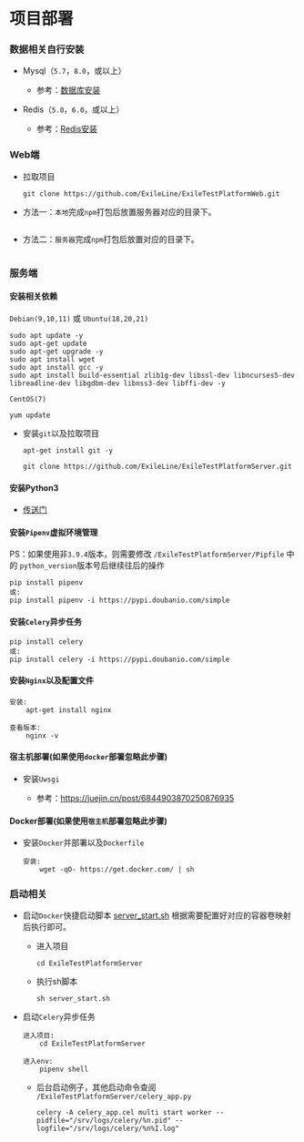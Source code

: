 # 项目部署

### 数据相关自行安装

- Mysql（`5.7`，`8.0`，或以上）

    - 参考：[数据库安装](./install_mysql_or_mariadb.md)


- Redis（`5.0`，`6.0`，或以上）

    - 参考：[Redis安装](./install_redis.md)

### Web端

- 拉取项目

    ```shell
    git clone https://github.com/ExileLine/ExileTestPlatformWeb.git
    ```

- 方法一：`本地`完成`npm`打包后放置服务器对应的目录下。
    ```shell

    ```  
- 方法二：`服务器`完成`npm`打包后放置对应的目录下。
    ```shell

    ``` 

### 服务端

#### 安装相关依赖

`Debian(9,10,11)` 或 `Ubuntu(18,20,21)`

```shell
sudo apt update -y
sudo apt-get update
sudo apt-get upgrade -y
sudo apt install wget
sudo apt install gcc -y
sudo apt install build-essential zlib1g-dev libssl-dev libncurses5-dev libreadline-dev libgdbm-dev libnss3-dev libffi-dev -y
```

`CentOS(7)`

```shell
yum update
```

- 安装`git`以及拉取项目
    ```shell
    apt-get install git -y
    ```

    ```shell
    git clone https://github.com/ExileLine/ExileTestPlatformServer.git
    ```

#### 安装Python3

- [传送门](./install_python.md)

#### 安装`Pipenv`虚拟环境管理

PS：如果使用非`3.9.4`版本，则需要修改 `/ExileTestPlatformServer/Pipfile` 中的 `python_version`版本号后继续往后的操作

```shell
pip install pipenv
或:
pip install pipenv -i https://pypi.doubanio.com/simple
```

#### 安装`Celery`异步任务

```shell
pip install celery
或:
pip install celery -i https://pypi.doubanio.com/simple
```

#### 安装`Nginx`以及配置文件

```shell
安装:
    apt-get install nginx

查看版本:
    nginx -v
```

#### 宿主机部署(如果使用`docker`部署忽略此步骤)

- 安装`Uwsgi`

    - 参考：https://juejin.cn/post/6844903870250876935

#### Docker部署(如果使用`宿主机`部署忽略此步骤)

- 安装`Docker`并部署以及`Dockerfile`
  ```shell
  安装:
      wget -qO- https://get.docker.com/ | sh
  ```

### 启动相关

- 启动`Docker`快捷启动脚本 [server_start.sh](server_start.sh) 根据需要配置好对应的容器卷映射后执行即可。
    - 进入项目

          cd ExileTestPlatformServer

    - 执行sh脚本

          sh server_start.sh


- 启动`Celery`异步任务
    ```shell
    进入项目:
        cd ExileTestPlatformServer
  
    进入env:
        pipenv shell
    ```

    - 后台启动例子，其他启动命令查阅 `/ExileTestPlatformServer/celery_app.py`
      ```shell
      celery -A celery_app.cel multi start worker --pidfile="/srv/logs/celery/%n.pid" --logfile="/srv/logs/celery/%n%I.log"
      ```